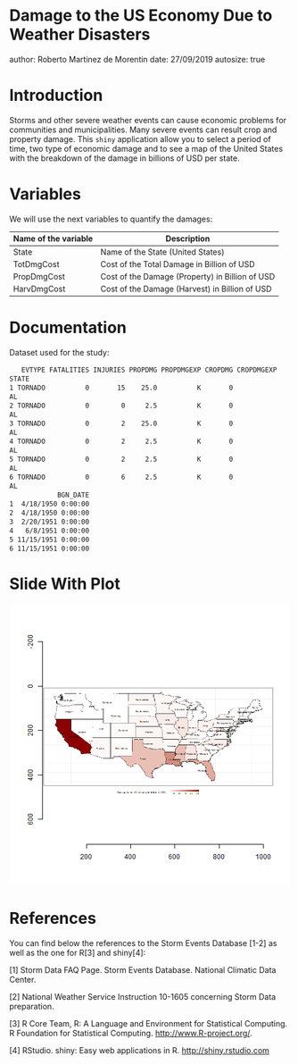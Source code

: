 Damage to the US Economy Due to Weather Disasters
========================================================
author: Roberto Martinez de Morentin
date: 27/09/2019
autosize: true

Introduction
========================================================

Storms and other severe weather events can cause economic problems for communities and municipalities. Many severe events can result crop and property damage. This `shiny` application allow you to select a period of time, two type of economic damage and to see a map of the United States with the breakdown of the damage in billions of USD per state.


Variables
========================================================

We will use the next variables to quantify the damages:

Name of the variable      | Description
-----------------------   | -----------------
State                     | Name of the State (United States)
TotDmgCost                | Cost of the Total Damage in Billion of USD
PropDmgCost               | Cost of the Damage (Property) in Billion of USD
HarvDmgCost               | Cost of the Damage (Harvest) in Billion of USD


Documentation
========================================================

Dataset used for the study:


```
   EVTYPE FATALITIES INJURIES PROPDMG PROPDMGEXP CROPDMG CROPDMGEXP STATE
1 TORNADO          0       15    25.0          K       0               AL
2 TORNADO          0        0     2.5          K       0               AL
3 TORNADO          0        2    25.0          K       0               AL
4 TORNADO          0        2     2.5          K       0               AL
5 TORNADO          0        2     2.5          K       0               AL
6 TORNADO          0        6     2.5          K       0               AL
            BGN_DATE
1  4/18/1950 0:00:00
2  4/18/1950 0:00:00
3  2/20/1951 0:00:00
4   6/8/1951 0:00:00
5 11/15/1951 0:00:00
6 11/15/1951 0:00:00
```


Slide With Plot
=======================================================

![plot of chunk unnamed-chunk-2](DDP-Storms-figure/unnamed-chunk-2-1.png)

References
========================================================

You can find below the references to the Storm Events Database [1-2] as well as the one for R[3] and shiny[4]: 

[1] Storm Data FAQ Page. Storm Events Database. National Climatic Data Center. 

[2] National Weather Service Instruction 10-1605 concerning Storm Data preparation.

[3] R Core Team, R: A Language and Environment for Statistical Computing. R Foundation for Statistical Computing. http://www.R-project.org/.

[4] RStudio. shiny: Easy web applications in R. http://shiny.rstudio.com

